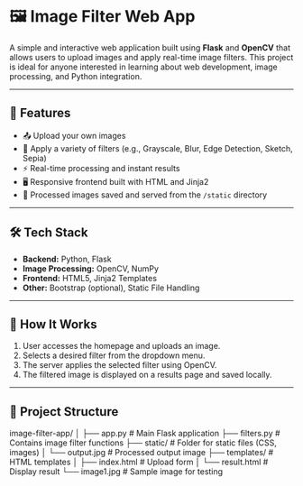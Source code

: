 # 🖼️ Image Filter Web App

A simple and interactive web application built using **Flask** and **OpenCV** that allows users to upload images and apply real-time image filters. This project is ideal for anyone interested in learning about web development, image processing, and Python integration.

---

## 🚀 Features

- 📤 Upload your own images
- 🎨 Apply a variety of filters (e.g., Grayscale, Blur, Edge Detection, Sketch, Sepia)
- ⚡ Real-time processing and instant results
- 🖥️ Responsive frontend built with HTML and Jinja2
- 📁 Processed images saved and served from the `/static` directory

---

## 🛠️ Tech Stack

- **Backend:** Python, Flask
- **Image Processing:** OpenCV, NumPy
- **Frontend:** HTML5, Jinja2 Templates
- **Other:** Bootstrap (optional), Static File Handling

---

## 📸 How It Works

1. User accesses the homepage and uploads an image.
2. Selects a desired filter from the dropdown menu.
3. The server applies the selected filter using OpenCV.
4. The filtered image is displayed on a results page and saved locally.

---

## 📂 Project Structure
image-filter-app/
│
├── app.py # Main Flask application
├── filters.py # Contains image filter functions
├── static/ # Folder for static files (CSS, images)
│ └── output.jpg # Processed output image
├── templates/ # HTML templates
│ ├── index.html # Upload form
│ └── result.html # Display result
└── image1.jpg # Sample image for testing


